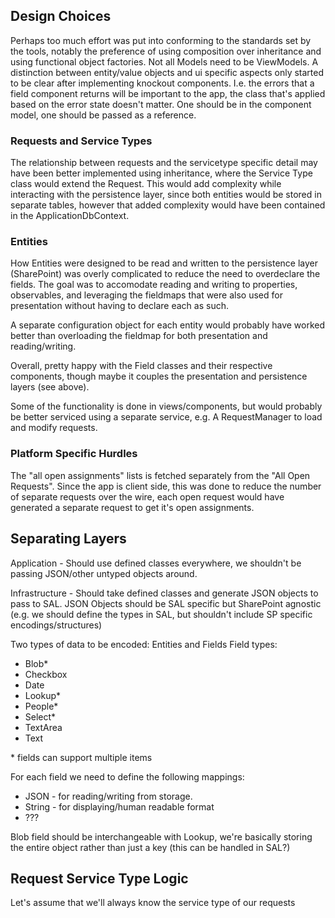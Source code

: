 ## Design Choices

Perhaps too much effort was put into conforming to the standards set by the tools, notably the preference of using composition over inheritance and using functional object factories. Not all Models need to be ViewModels. A distinction between entity/value objects and ui specific aspects only started to be clear after implementing knockout components. I.e. the errors that a field component returns will be important to the app, the class that's applied based on the error state doesn't matter. One should be in the component model, one should be passed as a reference.

### Requests and Service Types

The relationship between requests and the servicetype specific detail may have been better implemented using inheritance, where the Service Type class would extend the Request.
This would add complexity while interacting with the persistence layer, since both entities would be stored in separate tables, however that added complexity would have been contained in the ApplicationDbContext.

### Entities

How Entities were designed to be read and written to the persistence layer (SharePoint) was overly complicated to reduce the need
to overdeclare the fields. The goal was to accomodate reading and writing to properties, observables, and leveraging the fieldmaps that were also used for presentation without having to declare each as such.

A separate configuration object for each entity would probably have worked better than overloading the fieldmap for both presentation and reading/writing.

Overall, pretty happy with the Field classes and their respective components, though maybe it couples the presentation and persistence layers (see above).

Some of the functionality is done in views/components, but would probably be better serviced using a separate service, e.g. A RequestManager to load and modify requests.

### Platform Specific Hurdles

The "all open assignments" lists is fetched separately from the "All Open Requests". Since the app is client side, this was done to reduce the number of separate requests over the wire, each open request would have generated a separate request to get it's open assignments.

## Separating Layers

Application - Should use defined classes everywhere, we shouldn't be passing JSON/other untyped objects around.

Infrastructure - Should take defined classes and generate JSON objects to pass to SAL. JSON Objects should be SAL specific but SharePoint agnostic (e.g. we should define the types in SAL, but shouldn't include SP specific encodings/structures)

Two types of data to be encoded: Entities and Fields
Field types:

- Blob\*
- Checkbox
- Date
- Lookup\*
- People\*
- Select\*
- TextArea
- Text

\* fields can support multiple items

For each field we need to define the following mappings:

- JSON - for reading/writing from storage.
- String - for displaying/human readable format
- ???

Blob field should be interchangeable with Lookup, we're basically storing the entire object rather than just a key (this can be handled in SAL?)

## Request Service Type Logic

Let's assume that we'll always know the service type of our requests
